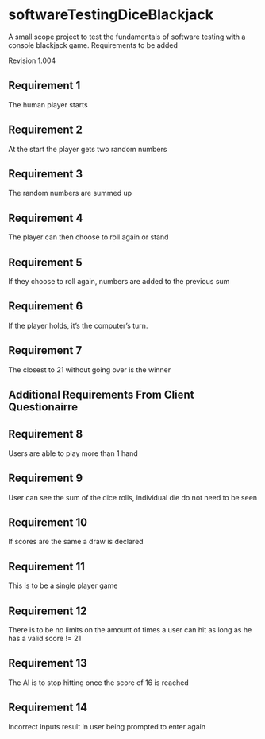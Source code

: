 # softwareTestingDiceBlackjack
A small scope project to test the fundamentals of software testing with a console blackjack game.
Requirements to be added

Revision 1.004

## Requirement 1
The human player starts

## Requirement 2
At the start the player gets two random numbers

## Requirement 3
The random numbers are summed up

## Requirement 4
The player can then choose to roll again or stand

## Requirement 5
If they choose to roll again, numbers are added to the previous sum

## Requirement 6
If the player holds, it’s the computer’s turn.

## Requirement 7
The closest to 21 without going over is the winner

## Additional Requirements From Client Questionairre

## Requirement 8
Users are able to play more than 1 hand

## Requirement 9
User can see the sum of the dice rolls, individual die do not need to be seen

## Requirement 10
If scores are the same a draw is declared

## Requirement 11
This is to be a single player game

## Requirement 12
There is to be no limits on the amount of times a user can hit as long as he has a valid score != 21

## Requirement 13
The AI is to stop hitting once the score of 16 is reached

## Requirement 14
Incorrect inputs result in user being prompted to enter again



